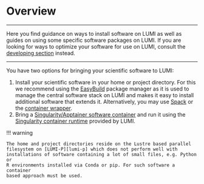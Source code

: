 # Overview

[developing-overview]: ../development/index.md
[lumi-p]: ../storage/parallel/lumip.md
[easybuild]: ./installing/easybuild.md
[spack]: ./installing/spack.md
[contwrapper]: ./containers/wrapper.md
[singularity-container]: ../computing/containers.md
[singularity-jobs]: ../software/containers/cray_mpich.md

---
Here you find guidance on ways to install software on LUMI as well as guides on
using some specific software packages on LUMI. If you are looking for ways to
optimize your software for use on LUMI, consult the [developing
section][developing-overview] instead.

---

You have two options for bringing your scientific software to LUMI:

1. Install your scientific software in your home or project directory.
   For this we recommend using the [EasyBuild][easybuild] package manager as it
   is used to manage the central software stack on LUMI and makes it easy to
   install additional software that extends it. Alternatively, you may use
   [Spack][spack] or the [container wrapper][contwrapper].
2. Bring a [Singularity/Apptainer software
   container][singularity-container] and run it using the [Singularity container
   runtime][singularity-jobs] provided by LUMI.

!!! warning

    The home and project directories reside on the Lustre based parallel
    filesystem on [LUMI-P][lumi-p] which does not perform well with
    installations of software containing a lot of small files, e.g. Python or
    R environments installed via Conda or pip. For such software a container
    based approach must be used.
